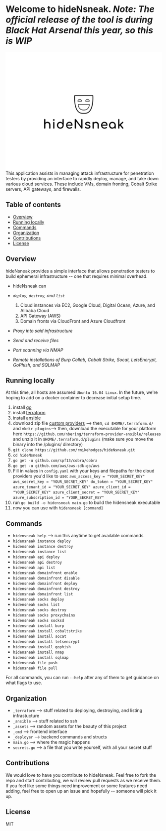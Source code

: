 Welcome to hideNsneak. *Note: The official release of the tool is during Black Hat Arsenal this year, so this is WIP*
===============================
![Alt text](assets/logo.png "hideNsneak")
This application assists in managing attack infrastructure for penetration testers by providing an interface to rapidly deploy, manage, and take down various cloud services. These include VMs, domain fronting, Cobalt Strike servers, API gateways, and firewalls.


Table of contents 
------------------
  * [Overview](#overview)
  * [Running locally](#running-locally)
  * [Commands](#commands)
  * [Organization](#organization)
  * [Contributions](#contributions)
  * [License](#license)


Overview
---------
hideNsneak provides a simple interface that allows penetration testers to build ephemeral infrastructure -- one that requires minimal overhead. 

* hideNsneak can 

* *`deploy`, `destroy`, and `list`*
	1. Cloud instances via EC2, Google Cloud, Digital Ocean, Azure, and Alibaba Cloud
	2. API Gateway (AWS)
	3. Domain fronts via CloudFront and Azure Cloudfront

* *Proxy into said infrastructure*
* *Send and receive files*
* *Port scanning via NMAP*
* *Remote installations of Burp Collab, Cobalt Strike, Socat, LetsEncrypt, GoPhish, and SQLMAP*


Running locally
---------------
At this time, all hosts are assumed `Ubuntu 16.04 Linux`. In the future, we're hoping to add on a docker container to decrease initial setup time. 

1. install [go](https://golang.org/dl/)
2. install [terraform](https://www.terraform.io/intro/getting-started/install.html)
3. install [ansible](https://docs.ansible.com/ansible/latest/installation_guide/intro_installation.html)
4. download zip file [custom providers](https://github.com/nbering/terraform-provider-ansible/) --> then, `cd $HOME/.terraform.d/` and `mkdir plugins`--> then, download the executable for your platform here `https://github.com/nbering/terraform-provider-ansible/releases` and unzip it in `$HOME/.terraform.d/plugins` (make sure you move the binary into the /plugins/ directory)
5. `git clone https://github.com/rmikehodges/hideNsneak.git`
6. `cd hideNsneak`
7. `go get -u github.com/spf13/cobra/cobra`
8. `go get -u github.com/aws/aws-sdk-go/aws`
9. Fill in values in `config.yaml` with your keys and filepaths for the cloud providers you'd like to use:
		```
		aws_access_key = "YOUR_SECRET_KEY"
		aws_secret_key = "YOUR_SECRET_KEY"
		do_token = "YOUR_SECRET_KEY"
		azure_tenant_id = "YOUR_SECRET_KEY"
		azure_client_id = "YOUR_SECRET_KEY"
		azure_client_secret = "YOUR_SECRET_KEY"
		azure_subscription_id = "YOUR_SECRET_KEY"
		```
10. run `go build -o hidensneak main.go` to build the hidensneak executable
11. now you can use with `hidensneak [command]`


Commands
---------
* `hidensneak help` --> run this anytime to get available commands 
* `hidensneak instance deploy`
* `hidensneak instance destroy`
* `hidensneak instance list`
* `hidensneak api deploy`
* `hidensneak api destroy`
* `hidensneak api list`
* `hidensneak domainfront enable`
* `hidensneak domainfront disable`
* `hidensneak domainfront deploy`
* `hidensneak domainfront destroy`
* `hidensneak domainfront list`
* `hidensneak socks deploy`
* `hidensneak socks list`
* `hidensneak socks destroy`
* `hidensneak socks proxychains`
* `hidensneak socks socksd`
* `hidensneak install burp`
* `hidensneak install cobaltstrike`
* `hidensneak install socat`
* `hidensneak install letsencrypt`
* `hidensneak install gophish`
* `hidensneak install nmap`
* `hidensneak install sqlmap`
* `hidensneak file push`
* `hidensneak file pull`

For all commands, you can run `--help` after any of them to get guidance on what flags to use.


Organization
------------
* `_terraform` --> stuff related to deploying, destroying, and listing infrastucture
* `_ansible` --> stuff related to ssh
* `_assets` --> random assets for the beauty of this project
* `_cmd` --> frontend interface 
* `_deployer` --> backend commands and structs
* `main.go` --> where the magic happens 
* `secrets.go` --> a file that you write yourself, with all your secret stuff


Contributions
-------------
We would love to have you contribute to hideNsneak. Feel free to fork the repo and start contributing, we will review pull requests as we receive them. If you feel like some things need improvement or some features need adding, feel free to open up an issue and hopefully -- someone will pick it up. 


License 
-------
MIT
